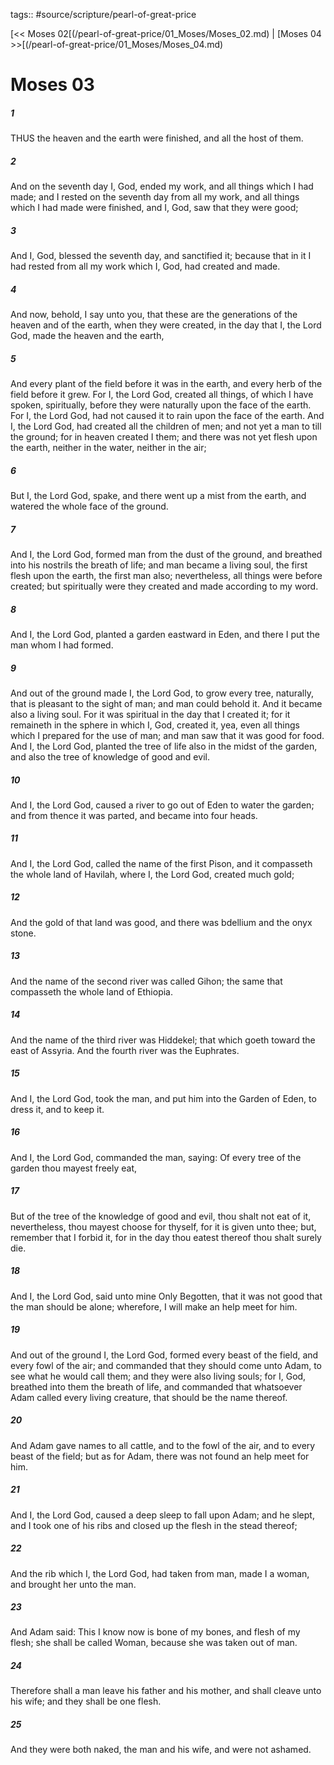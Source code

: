 tags:: #source/scripture/pearl-of-great-price

[<< Moses 02[(/pearl-of-great-price/01_Moses/Moses_02.md) | [Moses 04 >>[(/pearl-of-great-price/01_Moses/Moses_04.md)

# Moses 03

##### 1

THUS the heaven and the earth were finished, and all the host of them.

##### 2

And on the seventh day I, God, ended my work, and all things which I had made; and I rested on the seventh day from all my work, and all things which I had made were finished, and I, God, saw that they were good;

##### 3

And I, God, blessed the seventh day, and sanctified it; because that in it I had rested from all my work which I, God, had created and made.

##### 4

And now, behold, I say unto you, that these are the generations of the heaven and of the earth, when they were created, in the day that I, the Lord God, made the heaven and the earth,

##### 5

And every plant of the field before it was in the earth, and every herb of the field before it grew. For I, the Lord God, created all things, of which I have spoken, spiritually, before they were naturally upon the face of the earth. For I, the Lord God, had not caused it to rain upon the face of the earth. And I, the Lord God, had created all the children of men; and not yet a man to till the ground; for in heaven created I them; and there was not yet flesh upon the earth, neither in the water, neither in the air;

##### 6

But I, the Lord God, spake, and there went up a mist from the earth, and watered the whole face of the ground.

##### 7

And I, the Lord God, formed man from the dust of the ground, and breathed into his nostrils the breath of life; and man became a living soul, the first flesh upon the earth, the first man also; nevertheless, all things were before created; but spiritually were they created and made according to my word.

##### 8

And I, the Lord God, planted a garden eastward in Eden, and there I put the man whom I had formed.

##### 9

And out of the ground made I, the Lord God, to grow every tree, naturally, that is pleasant to the sight of man; and man could behold it. And it became also a living soul. For it was spiritual in the day that I created it; for it remaineth in the sphere in which I, God, created it, yea, even all things which I prepared for the use of man; and man saw that it was good for food. And I, the Lord God, planted the tree of life also in the midst of the garden, and also the tree of knowledge of good and evil.

##### 10

And I, the Lord God, caused a river to go out of Eden to water the garden; and from thence it was parted, and became into four heads.

##### 11

And I, the Lord God, called the name of the first Pison, and it compasseth the whole land of Havilah, where I, the Lord God, created much gold;

##### 12

And the gold of that land was good, and there was bdellium and the onyx stone.

##### 13

And the name of the second river was called Gihon; the same that compasseth the whole land of Ethiopia.

##### 14

And the name of the third river was Hiddekel; that which goeth toward the east of Assyria. And the fourth river was the Euphrates.

##### 15

And I, the Lord God, took the man, and put him into the Garden of Eden, to dress it, and to keep it.

##### 16

And I, the Lord God, commanded the man, saying: Of every tree of the garden thou mayest freely eat,

##### 17

But of the tree of the knowledge of good and evil, thou shalt not eat of it, nevertheless, thou mayest choose for thyself, for it is given unto thee; but, remember that I forbid it, for in the day thou eatest thereof thou shalt surely die.

##### 18

And I, the Lord God, said unto mine Only Begotten, that it was not good that the man should be alone; wherefore, I will make an help meet for him.

##### 19

And out of the ground I, the Lord God, formed every beast of the field, and every fowl of the air; and commanded that they should come unto Adam, to see what he would call them; and they were also living souls; for I, God, breathed into them the breath of life, and commanded that whatsoever Adam called every living creature, that should be the name thereof.

##### 20

And Adam gave names to all cattle, and to the fowl of the air, and to every beast of the field; but as for Adam, there was not found an help meet for him.

##### 21

And I, the Lord God, caused a deep sleep to fall upon Adam; and he slept, and I took one of his ribs and closed up the flesh in the stead thereof;

##### 22

And the rib which I, the Lord God, had taken from man, made I a woman, and brought her unto the man.

##### 23

And Adam said: This I know now is bone of my bones, and flesh of my flesh; she shall be called Woman, because she was taken out of man.

##### 24

Therefore shall a man leave his father and his mother, and shall cleave unto his wife; and they shall be one flesh.

##### 25

And they were both naked, the man and his wife, and were not ashamed.
